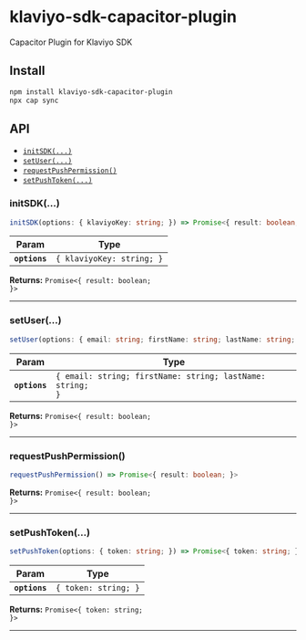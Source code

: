 # klaviyo-sdk-capacitor-plugin

Capacitor Plugin for Klaviyo SDK

## Install

```bash
npm install klaviyo-sdk-capacitor-plugin
npx cap sync
```

## API

<docgen-index>

* [`initSDK(...)`](#initsdk)
* [`setUser(...)`](#setuser)
* [`requestPushPermission()`](#requestpushpermission)
* [`setPushToken(...)`](#setpushtoken)

</docgen-index>

<docgen-api>
<!--Update the source file JSDoc comments and rerun docgen to update the docs below-->

### initSDK(...)

```typescript
initSDK(options: { klaviyoKey: string; }) => Promise<{ result: boolean; }>
```

| Param         | Type                                 |
| ------------- | ------------------------------------ |
| **`options`** | <code>{ klaviyoKey: string; }</code> |

**Returns:** <code>Promise&lt;{ result: boolean; }&gt;</code>

--------------------


### setUser(...)

```typescript
setUser(options: { email: string; firstName: string; lastName: string; }) => Promise<{ result: boolean; }>
```

| Param         | Type                                                                 |
| ------------- | -------------------------------------------------------------------- |
| **`options`** | <code>{ email: string; firstName: string; lastName: string; }</code> |

**Returns:** <code>Promise&lt;{ result: boolean; }&gt;</code>

--------------------


### requestPushPermission()

```typescript
requestPushPermission() => Promise<{ result: boolean; }>
```

**Returns:** <code>Promise&lt;{ result: boolean; }&gt;</code>

--------------------


### setPushToken(...)

```typescript
setPushToken(options: { token: string; }) => Promise<{ token: string; }>
```

| Param         | Type                            |
| ------------- | ------------------------------- |
| **`options`** | <code>{ token: string; }</code> |

**Returns:** <code>Promise&lt;{ token: string; }&gt;</code>

--------------------

</docgen-api>
